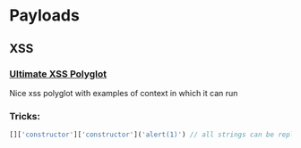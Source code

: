 # Payloads

## XSS

### [Ultimate XSS Polyglot](https://github.com/0xsobky/HackVault/wiki/Unleashing-an-Ultimate-XSS-Polyglot)
Nice xss polyglot with examples of context in which it can run

### Tricks:
```javascript
[]['constructor']['constructor']('alert(1)') // all strings can be replaced with OCT notation: "\143\157...." etc.
```
